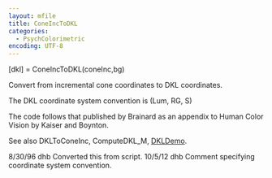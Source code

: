 ```yaml
---
layout: mfile
title: ConeIncToDKL
categories:
  - PsychColorimetric
encoding: UTF-8
---
```


[dkl] = ConeIncToDKL(coneInc,bg)

Convert from incremental cone coordinates to DKL
coordinates.

The DKL coordinate system convention is (Lum, RG, S)

The code follows that published by Brainard
as an appendix to Human Color Vision by Kaiser
and Boynton.

See also DKLToConeInc, ComputeDKL\_M, [DKLDemo](/docs/DKLDemo).

8/30/96 dhb  Converted this from script.
10/5/12   dhb  Comment specifying coordinate system convention.